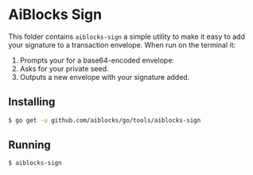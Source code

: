 # AiBlocks Sign

This folder contains `aiblocks-sign` a simple utility to make it easy to add your signature to a transaction envelope.  When run on the terminal it:

1.  Prompts your for a base64-encoded envelope:
2.  Asks for your private seed.
3.  Outputs a new envelope with your signature added.

## Installing

```bash
$ go get -u github.com/aiblocks/go/tools/aiblocks-sign
```

## Running

```bash
$ aiblocks-sign
```
